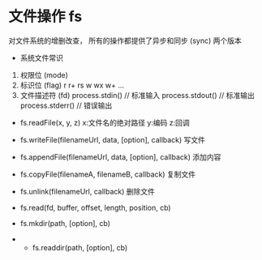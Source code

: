# 文件操作 fs

对文件系统的增删改查， 所有的操作都提供了异步和同步 (sync) 两个版本

- 系统文件常识
1. 权限位 (mode)
2. 标识位 (flag)
  r  r+  rs  w  wx  w+  ... 
3. 文件描述符 (fd) 
  process.stdin() // 标准输入
  process.stdout() // 标准输出
  process.stderr() // 错误输出

- fs.readFile(x, y, z) x:文件名的绝对路径  y:编码  z:回调

- fs.writeFile(filenameUrl, data, [option], callback) 写文件

- fs.appendFile(filenameUrl, data, [option], callback) 添加内容

- fs.copyFile(filenameA, filenameB, callback) 复制文件

- fs.unlink(filenameUrl, callback)  删除文件

- fs.read(fd, buffer, offset, length, position, cb) 

- fs.mkdir(path, [option], cb)

- - fs.readdir(path, [option], cb)